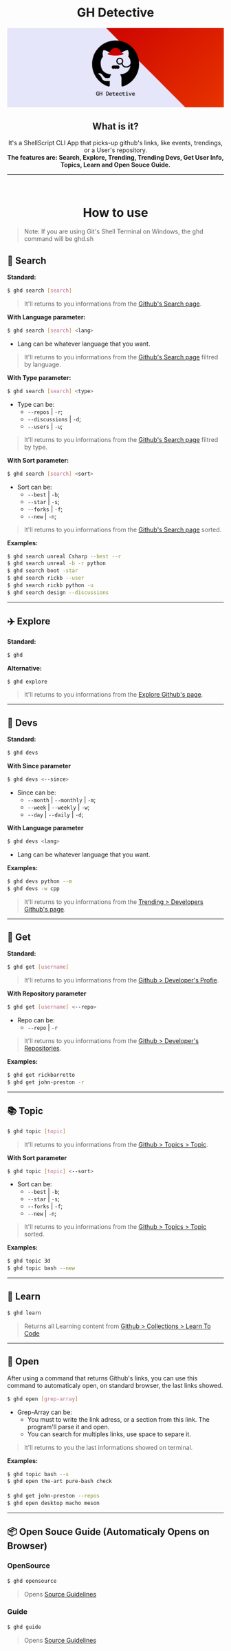 <h1 align="center">GH Detective</h1>

<img alt="Cover" src="./ghd//Help/Assets/Cover/MD.png">

<h2 align="center">What is it?</h2>
<p align="center">
It's a ShellScript CLI App that picks-up github's links, like events, trendings, or a User's repository.
<br>
<b>The features are: Search, Explore, Trending, Trending Devs, Get User Info, Topics, Learn and Open Souce Guide.</b>
</p>

---

<br>
<h1 align="center">How to use</h1>

> Note: If you are using Git's Shell Terminal on Windows, the ghd command will be ghd.sh

## 🔎 Search
**Standard:**
```bash
$ ghd search [search]
```
> It'll returns to you informations from the [Github's Search page](https://github.com/search?).

**With Language parameter:**
```bash
$ ghd search [search] <lang>
```
+ Lang can be whatever language that you want.
> It'll returns to you informations from the [Github's Search page](https://github.com/search?) filtred by language.

**With Type parameter:**
```bash
$ ghd search [search] <type>
```
+ Type can be:
  + `--repos` | `-r`;
  + `--discussions` | `-d`;
  + `--users` | `-u`;
> It'll returns to you informations from the [Github's Search page](https://github.com/search?) filtred by type.
> 
**With Sort parameter:**
```bash
$ ghd search [search] <sort>
```
+ Sort can be:
  + `--best` | `-b`;
  + `--star` | `-s`;
  + `--forks` | `-f`;
  + `--new` | `-n`;
> It'll returns to you informations from the [Github's Search page](https://github.com/search?) sorted.

**Examples:**
```bash
$ ghd search unreal Csharp --best --r
$ ghd search unreal -b -r python
$ ghd search boot -star
$ ghd search rickb --user
$ ghd search rickb python -u 
$ ghd search design --discussions
```

---

## ✈️ Explore
**Standard:**
```bash
$ ghd
```
**Alternative:**
```bash
$ ghd explore
```
> It'll returns to you informations from the [Explore Github's page](https://github.com/explore).

---

## 👋 Devs
**Standard:**
```bash
$ ghd devs
```
**With Since parameter**
```bash
$ ghd devs <--since>
```
+ Since can be:
    + `--month` | `--monthly` | `-m`;
    + `--week` | `--weekly` | `-w`;
    + `--day` | `--daily` | `-d`;

**With Language parameter**
```bash
$ ghd devs <lang>
```
+ Lang can be whatever language that you want.

**Examples:**
```bash
$ ghd devs python --m
$ ghd devs -w cpp
```
> It'll returns to you informations from the [Trending > Developers Github's page](https://github.com/trending/developers).

---

## 🙌 Get
**Standard:**
```bash
$ ghd get [username]
```
> It'll returns to you informations from the [Github > Developer's Profie](https://github.com/RickBarretto).

**With Repository parameter**
```bash
$ ghd get [username] <--repo>
```
+ Repo can be:
  + `--repo` | `-r`
> It'll returns to you informations from the [Github > Developer's Repositories](https://github.com/RickBarretto?tab=repositories).

**Examples:**
```bash
$ ghd get rickbarretto
$ ghd get john-preston -r
```

---

## 📚 Topic
```bash
$ ghd topic [topic]
```
> It'll returns to you informations from the [Github > Topics > Topic](https://github.com/topics).

**With Sort parameter**
```bash
$ ghd topic [topic] <--sort>
```
+ Sort can be:
  + `--best` | `-b`;
  + `--star` | `-s`;
  + `--forks` | `-f`;
  + `--new` | `-n`;
> It'll returns to you informations from the [Github > Topics > Topic](https://github.com/topics) sorted.

**Examples:**
```bash
$ ghd topic 3d
$ ghd topic bash --new
```

---

## 🏫 Learn
```bash
$ ghd learn
```
> Returns all Learning content from [Github > Collections > Learn To Code](https://github.com/collections/learn-to-code)
---

## 📂 Open

After using a command that returns Github's links, you can use this command to automaticaly open, on standard browser, the last links showed.

```bash
$ ghd open [grep-array]
```
+ Grep-Array can be:
  + You must to write the link adress, or a section from this link. The program'll parse it and open.
  + You can search for multiples links, use space to separe it.
> It'll returns to you the last informations showed on terminal.

**Examples:**
```bash
$ ghd topic bash --s
$ ghd open the-art pure-bash check

$ ghd get john-preston --repos
$ ghd open desktop macho meson
```

---

## 📦 Open Souce Guide (Automaticaly Opens on Browser)

### OpenSource
```bash
$ ghd opensource
```
> Opens [Source Guidelines](https://opensource.guide/)

### Guide
```bash
$ ghd guide
```
> Opens [Source Guidelines](https://opensource.guide/)